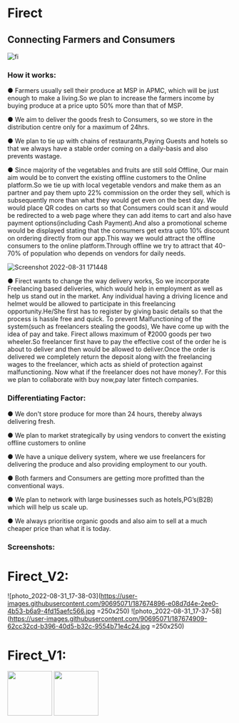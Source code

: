 # Firect
## Connecting Farmers and Consumers

![fi](https://user-images.githubusercontent.com/90695071/187675137-9fc49f6b-c1ed-440d-837f-b704f3b94094.png)

### How it works:

● Farmers usually sell their produce at MSP in APMC, which will be just enough
to make a living.So we plan to increase the farmers income by buying
produce at a price upto 50% more than that of MSP.

● We aim to deliver the goods fresh to Consumers, so we store in the
distribution centre only for a maximum of 24hrs.

● We plan to tie up with chains of restaurants,Paying Guests and hotels so that
we always have a stable order coming on a daily-basis and also prevents
wastage.

● Since majority of the vegetables and fruits are still sold Offline, Our main aim
would be to convert the existing offline customers to the Online platform.So
we tie up with local vegetable vendors and make them as an partner and pay
them upto 22% commission on the order they sell, which is subsequently
more than what they would get even on the best day.
We would place QR codes on carts so that Consumers could scan it and
would be redirected to a web page where they can add items to cart and also
have payment options(including Cash Payment).And also a promotional
scheme would be displayed stating that the consumers get extra upto 10%
discount on ordering directly from our app.This way we would attract the
offline consumers to the online platform.Through offline we try to attract that 40-70% of population who depends on
vendors for daily needs.

![Screenshot 2022-08-31 171448](https://user-images.githubusercontent.com/90695071/187674367-82cd6907-24ab-43b9-a55a-4203aa869670.jpg)

● Firect wants to change the way delivery works, So we incorporate
Freelancing based deliveries, which would help in employment as well as
help us stand out in the market.
Any individual having a driving licence and helmet would be allowed to
participate in this freelancing opportunity.He/She first has to register by giving
basic details so that the process is hassle free and quick.
To prevent Malfunctioning of the system(such as freelancers stealing the
goods), We have come up with the idea of pay and take.
Firect allows maximum of ₹2000 goods per two wheeler.So freelancer first
have to pay the effective cost of the order he is about to deliver and then
would be allowed to deliver.Once the order is delivered we completely return
the deposit along with the freelancing wages to the freelancer, which acts as
shield of protection against malfunctioning.
Now what if the freelancer does not have money?. For this we plan to
collaborate with buy now,pay later fintech companies.

### Differentiating Factor:

● We don't store produce for more than 24 hours, thereby always delivering
fresh.

● We plan to market strategically by using vendors to convert the existing offline
customers to online

● We have a unique delivery system, where we use freelancers for delivering
the produce and also providing employment to our youth.

● Both farmers and Consumers are getting more profitted than the conventional
ways.

● We plan to network with large businesses such as hotels,PG’s(B2B) which
will help us scale up.

● We always prioritise organic goods and also aim to sell at a much cheaper
price than what it is today.

### Screenshots:


# Firect_V2:


![photo_2022-08-31_17-38-03](https://user-images.githubusercontent.com/90695071/187674896-e08d7d4e-2ee0-4b53-b6a9-4fd15aefc566.jpg  =250x250)
![photo_2022-08-31_17-37-58](https://user-images.githubusercontent.com/90695071/187674909-62cc32cd-b396-40d5-b32c-9554b71e4c24.jpg  =250x250)


# Firect_V1:


<img src="[https://your-image-url.type](https://user-images.githubusercontent.com/90695071/187674545-d4b19259-95de-4daa-af74-c12f909ecaf9.png)" width="100" height="100">

<img src="(https://user-images.githubusercontent.com/90695071/187674570-1caad0da-bb9a-4a5a-bb1b-f2071ed35465.png" width="100" height="100">





